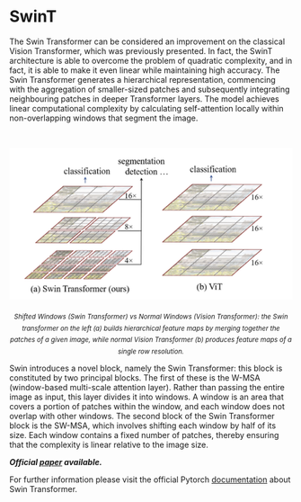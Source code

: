 # SwinT
The Swin Transformer can be considered an improvement on the classical Vision Transformer, which was previously presented. In fact, the SwinT architecture is able to overcome the problem of quadratic complexity, and in fact, it is able to make it even linear while maintaining high accuracy. The Swin Transformer generates a hierarchical representation, commencing with the aggregation of smaller-sized patches and subsequently integrating neighbouring patches in deeper Transformer layers.  The model achieves linear computational complexity by calculating self-attention locally within non-overlapping windows that segment the image.

<br>

<p align="center">
  <img src="https://github.com/andreleo02/deep-dream-team/blob/896176faa37ad86a846a9fef90bd23c779f164fd/swinT.png?raw=true" width="512"/>  
</p>

<p align="center">
  <sub><em>Shifted Windows (Swin Transformer) vs Normal Windows (Vision Transformer): the Swin transformer on the left (a) builds hierarchical feature maps by merging together the patches of a given image, while normal Vision Transformer (b) produces feature maps of a single row resolution.</em></sub>
</p>

Swin introduces a novel block, namely the Swin Transformer: this block is constituted by two principal blocks. The first of these is the W-MSA (window-based multi-scale attention layer). Rather than passing the entire image as input, this layer divides it into windows. A window is an area that covers a portion of patches within the window, and each window does not overlap with other windows. The second block of the Swin Transformer block is the SW-MSA, which involves shifting each window by half of its size. Each window contains a fixed number of patches, thereby ensuring that the complexity is linear relative to the image size.

***Official [paper](https://arxiv.org/pdf/2103.14030v2) available.***

For further information please visit the official Pytorch [documentation](https://pytorch.org/vision/stable/models/swin_transformer.html) about Swin Transformer.


